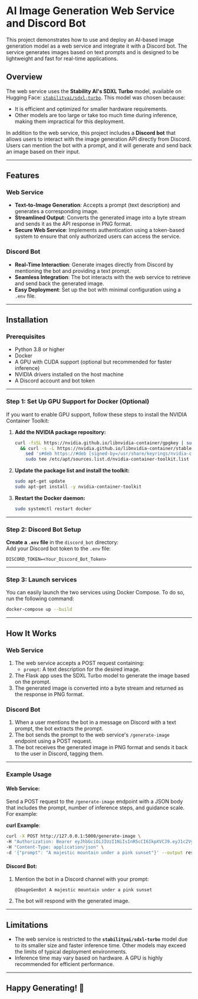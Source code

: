 # AI Image Generation Web Service and Discord Bot

This project demonstrates how to use and deploy an AI-based image generation model as a web service and integrate it with a Discord bot. The service generates images based on text prompts and is designed to be lightweight and fast for real-time applications.

## Overview

The web service uses the **Stability AI's SDXL Turbo** model, available on Hugging Face: [`stabilityai/sdxl-turbo`](https://huggingface.co/stabilityai/sdxl-turbo). This model was chosen because:

- It is efficient and optimized for smaller hardware requirements.
- Other models are too large or take too much time during inference, making them impractical for this deployment.

In addition to the web service, this project includes a **Discord bot** that allows users to interact with the image generation API directly from Discord. Users can mention the bot with a prompt, and it will generate and send back an image based on their input.

---

## Features

### Web Service
- **Text-to-Image Generation**: Accepts a prompt (text description) and generates a corresponding image.  
- **Streamlined Output**: Converts the generated image into a byte stream and sends it as the API response in PNG format.  
- **Secure Web Service**: Implements authentication using a token-based system to ensure that only authorized users can access the service.

### Discord Bot
- **Real-Time Interaction**: Generate images directly from Discord by mentioning the bot and providing a text prompt.  
- **Seamless Integration**: The bot interacts with the web service to retrieve and send back the generated image.  
- **Easy Deployment**: Set up the bot with minimal configuration using a `.env` file.

---

## Installation

### Prerequisites

- Python 3.8 or higher
- Docker
- A GPU with CUDA support (optional but recommended for faster inference)
- NVIDIA drivers installed on the host machine
- A Discord account and bot token

---

### Step 1: Set Up GPU Support for Docker (Optional)

If you want to enable GPU support, follow these steps to install the NVIDIA Container Toolkit:

1. **Add the NVIDIA package repository:**

   ```bash
   curl -fsSL https://nvidia.github.io/libnvidia-container/gpgkey | sudo gpg --dearmor -o /usr/share/keyrings/nvidia-container-toolkit-keyring.gpg \
     && curl -s -L https://nvidia.github.io/libnvidia-container/stable/deb/nvidia-container-toolkit.list | \
       sed 's#deb https://#deb [signed-by=/usr/share/keyrings/nvidia-container-toolkit-keyring.gpg] https://#g' | \
       sudo tee /etc/apt/sources.list.d/nvidia-container-toolkit.list
   ```

2. **Update the package list and install the toolkit:**

   ```bash
   sudo apt-get update
   sudo apt-get install -y nvidia-container-toolkit
   ```

3. **Restart the Docker daemon:**

   ```bash
   sudo systemctl restart docker
   ```

---

### Step 2: Discord Bot Setup

**Create a `.env` file** in the `discord_bot` directory:  
   Add your Discord bot token to the `.env` file:

   ```plaintext
   DISCORD_TOKEN=<Your_Discord_Bot_Token>
   ```

---

### Step 3: Launch services

You can easily launch the two services using Docker Compose. To do so, run the following command:

```bash
docker-compose up --build
```

---

## How It Works

### Web Service
1. The web service accepts a POST request containing:
   - `prompt`: A text description for the desired image.
2. The Flask app uses the SDXL Turbo model to generate the image based on the prompt.
3. The generated image is converted into a byte stream and returned as the response in PNG format.

### Discord Bot
1. When a user mentions the bot in a message on Discord with a text prompt, the bot extracts the prompt.
2. The bot sends the prompt to the web service's `/generate-image` endpoint using a POST request.
3. The bot receives the generated image in PNG format and sends it back to the user in Discord, tagging them.

---

### Example Usage

#### Web Service:
Send a POST request to the `/generate-image` endpoint with a JSON body that includes the prompt, number of inference steps, and guidance scale. For example:

**curl Example**:
```bash
curl -X POST http://127.0.0.1:5000/generate-image \
-H "Authorization: Bearer eyJhbGciOiJIUzI1NiIsInR5cCI6IkpXVCJ9.eyJ1c2VyIjoiZGVtbyIsImlhdCI6MTY5MzY2NjY2Nn0._sCx6DJMKvhG6Dp9tcDw2q8P7TXqEwnCX7H8CfM0OsE" \
-H "Content-Type: application/json" \
-d '{"prompt": "A majestic mountain under a pink sunset"}' --output result.png
```

#### Discord Bot:
1. Mention the bot in a Discord channel with your prompt:
   ```
   @ImageGenBot A majestic mountain under a pink sunset
   ```
2. The bot will respond with the generated image.

---

## Limitations

- The web service is restricted to the **`stabilityai/sdxl-turbo`** model due to its smaller size and faster inference time. Other models may exceed the limits of typical deployment environments.
- Inference time may vary based on hardware. A GPU is highly recommended for efficient performance.

---

## Happy Generating! 🚀